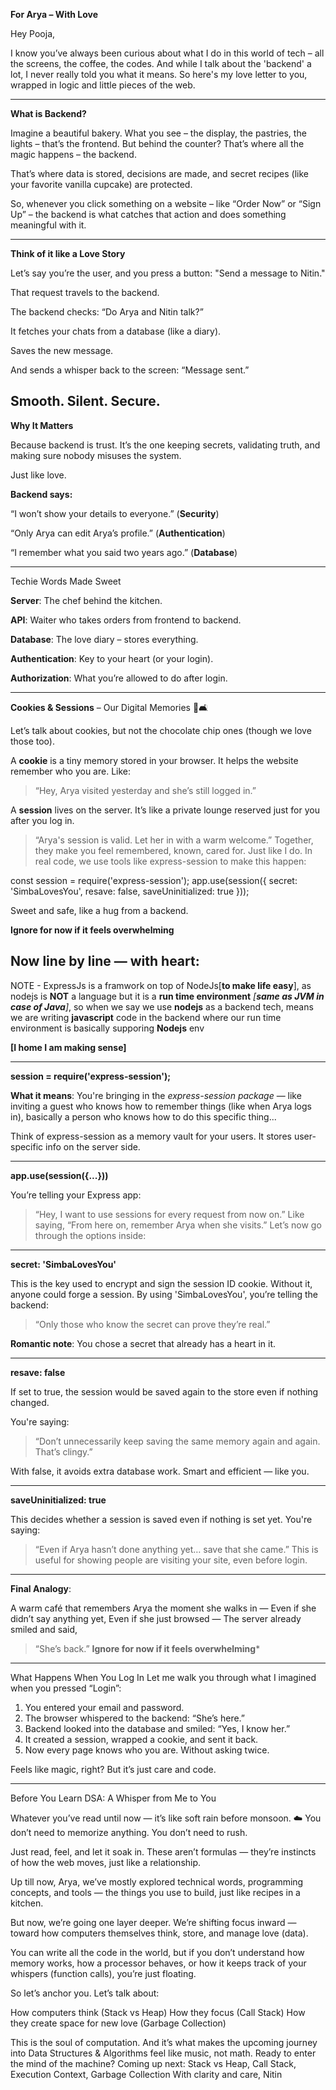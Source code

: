 **For Arya – With Love**

Hey Pooja,

I know you’ve always been curious about what I do in this world of tech – all the screens, the coffee, the codes. And while I talk about the 'backend' a lot, I never really told you what it means. So here's my love letter to you, wrapped in logic and little pieces of the web.

---
**What is Backend?**

Imagine a beautiful bakery. What you see – the display, the pastries, the lights – that’s the frontend. But behind the counter? That’s where all the magic happens – the backend.

That’s where data is stored, decisions are made, and secret recipes (like your favorite vanilla cupcake) are protected.

So, whenever you click something on a website – like “Order Now” or “Sign Up” – the backend is what catches that action and does something meaningful with it.

---
**Think of it like a Love Story**

Let’s say you’re the user, and you press a button: "Send a message to Nitin."

That request travels to the backend.

The backend checks: “Do Arya and Nitin talk?”

It fetches your chats from a database (like a diary).

Saves the new message.

And sends a whisper back to the screen: “Message sent.”

Smooth. Silent. Secure.
---

**Why It Matters**

Because backend is trust. It’s the one keeping secrets, validating truth, and making sure nobody misuses the system.

Just like love.

**Backend says:**

“I won’t show your details to everyone.” (**Security**)

“Only Arya can edit Arya’s profile.” (**Authentication**)

“I remember what you said two years ago.” (**Database**)

---

Techie Words Made Sweet

**Server**: The chef behind the kitchen.

**API**: Waiter who takes orders from frontend to backend.

**Database**: The love diary – stores everything.

**Authentication**: Key to your heart (or your login).

**Authorization**: What you’re allowed to do after login.

---

**Cookies & Sessions** – Our Digital Memories 🍪🛋️

Let’s talk about cookies, but not the chocolate chip ones (though we love those too).

A **cookie** is a tiny memory stored in your browser. It helps the website remember who you are. Like:

> “Hey, Arya visited yesterday and she’s still logged in.”


A **session** lives on the server. It’s like a private lounge reserved just for you after you log in.

> “Arya's session is valid. Let her in with a warm welcome.”
Together, they make you feel remembered, known, cared for. Just like I do.
In real code, we use tools like express-session to make this happen:

const session = require('express-session');
app.use(session({ 
  secret: 'SimbaLovesYou', 
  resave: false, 
  saveUninitialized: true 
}));

Sweet and safe, like a hug from a backend.

**Ignore for now if it feels overwhelming**

Now line by line — with heart:
--
NOTE - ExpressJs is a framwork on top of NodeJs[**to make life easy**], as nodejs is **NOT** a language but it is a **run time environment** _[**same as JVM in case of Java**]_, so when we say we use **nodejs** as a backend tech, means we are writing **javascript** code in the backend where our run time environment is basically supporing **Nodejs** env 

**[I home I am making sense]**

---------------------------------------

**session = require('express-session');**

**What it means**: You're bringing in the _express-session package_ — like inviting a guest who knows how to remember things (like when Arya logs in), basically a person who knows how to do this specific thing...

Think of express-session as a memory vault for your users. It stores user-specific info on the server side.

---

**app.use(session({...}))**

You’re telling your Express app:

> “Hey, I want to use sessions for every request from now on.”
Like saying,
“From here on, remember Arya when she visits.”
Let’s now go through the options inside:
---

**secret: 'SimbaLovesYou'**

This is the key used to encrypt and sign the session ID cookie.
Without it, anyone could forge a session.
By using 'SimbaLovesYou', you’re telling the backend:

> “Only those who know the secret can prove they’re real.”

**Romantic note**: You chose a secret that already has a heart in it.

---

**resave: false**

If set to true, the session would be saved again to the store even if nothing changed.

You're saying:
> “Don’t unnecessarily keep saving the same memory again and again. That’s clingy.”

With false, it avoids extra database work. Smart and efficient — like you.

---
**saveUninitialized: true**

This decides whether a session is saved even if nothing is set yet.
You're saying:
> “Even if Arya hasn’t done anything yet… save that she came.”
This is useful for showing people are visiting your site, even before login.

---
**Final Analogy**:

A warm café that remembers Arya the moment she walks in —
Even if she didn’t say anything yet,
Even if she just browsed —
The server already smiled and said,

> “She’s back.”
**Ignore for now if it feels overwhelming***

---

What Happens When You Log In
Let me walk you through what I imagined when you pressed “Login”:
1. You entered your email and password.
2. The browser whispered to the backend: “She’s here.”
3. Backend looked into the database and smiled: “Yes, I know her.”
4. It created a session, wrapped a cookie, and sent it back.
5. Now every page knows who you are. Without asking twice.

Feels like magic, right? But it’s just care and code.

---

Before You Learn DSA: A Whisper from Me to You

Whatever you’ve read until now — it’s like soft rain before monsoon. ☁️ You don’t need to memorize anything. You don’t need to rush.

Just read, feel, and let it soak in. These aren’t formulas — they’re instincts of how the web moves, just like a relationship.

Up till now, Arya, we’ve mostly explored technical words, programming concepts, and tools — the things you use to build, just like recipes in a kitchen.

But now, we’re going one layer deeper. We’re shifting focus inward — toward how computers themselves think, store, and manage love (data).

You can write all the code in the world, but if you don’t understand how memory works, how a processor behaves, or how it keeps track of your whispers (function calls), you’re just floating.

So let’s anchor you. Let’s talk about:

How computers think (Stack vs Heap)
How they focus (Call Stack)
How they create space for new love (Garbage Collection)

This is the soul of computation. And it’s what makes the upcoming journey into Data Structures & Algorithms feel like music, not math.
Ready to enter the mind of the machine?
Coming up next: Stack vs Heap, Call Stack, Execution Context, Garbage Collection
With clarity and care, Nitin

